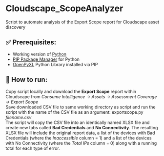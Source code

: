 # Cloudscape_ScopeAnalyzer
Script to automate analysis of the Export Scope report for Cloudscape asset discovery

## :white_check_mark: Prerequisites:

* Working version of [Python](https://www.python.org/downloads/)
* [PIP Package Manager](https://pip.pypa.io/en/stable/installing/) for Python
* [OpenPyXL](https://openpyxl.readthedocs.io/en/stable/) Python Library installed via PIP

## :running: How to run:
Copy script locally and download the **Export Scope** report within Cloudscape from *Consume Intelligence -> Assets -> Assessment Coverage -> Export Scope*  
Save downloaded CSV file to same working directory as script and run the script with the name of the CSV file as an argument: exportscope.py *filename.csv*  
The script will copy the CSV file into an identically named XLSX file and create new tabs called **Bad Credentials** and **No Connectivity**.  The resulting XLSX file will include the original report data, a list of the devices with Bad Credentials (where the *Inaccessible* column = 1) and a list of the devices with No Connectivity (where the *Total IPs* column = 0) along with a running total for each type of error.
